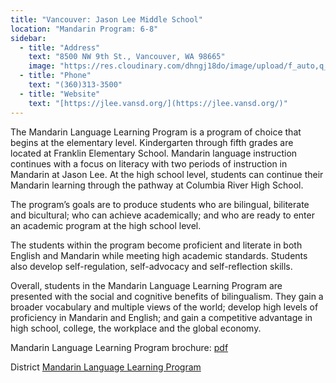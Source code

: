 ```yaml
---
title: "Vancouver: Jason Lee Middle School"
location: "Mandarin Program: 6-8"
sidebar:
  - title: "Address"
    text: "8500 NW 9th St., Vancouver, WA 98665"
    image: "https://res.cloudinary.com/dhngj18do/image/upload/f_auto,q_auto/v1/images/activities/jason_lee-logo"
  - title: "Phone"
    text: "(360)313-3500"
  - title: "Website"
    text: "[https://jlee.vansd.org/](https://jlee.vansd.org/)"
---
```


The Mandarin Language Learning Program is a program of choice that begins at the elementary level. Kindergarten through fifth grades are located at Franklin Elementary School. Mandarin language instruction continues with a focus on literacy with two periods of instruction in Mandarin at Jason Lee. At the high school level, students can continue their Mandarin learning through the pathway at Columbia River High School.

The program’s goals are to produce students who are bilingual, biliterate and bicultural; who can achieve academically; and who are ready to enter an academic program at the high school level.

The students within the program become proficient and literate in both English and Mandarin while meeting high academic standards. Students also develop self-regulation, self-advocacy and self-reflection skills.

Overall, students in the Mandarin Language Learning Program are presented with the social and cognitive benefits of bilingualism. They gain a broader vocabulary and multiple views of the world; develop high levels of proficiency in Mandarin and English; and gain a competitive advantage in high school, college, the workplace and the global economy.

Mandarin Language Learning Program brochure: [pdf](https://jlee.vansd.org/download/mandarin-language-learning-program-brochure-2/?wpdmdl=1966&refresh=67243f6dda65e1730428781)

District [Mandarin Language Learning Program](https://vansd.org/mandarin-language-learning/)
